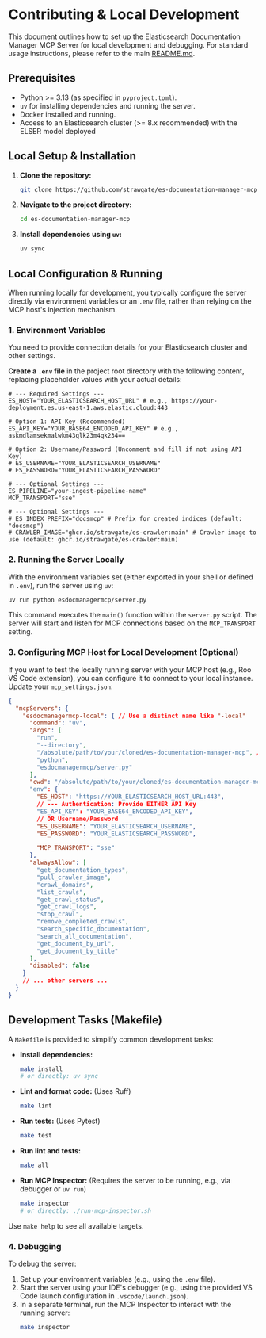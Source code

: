 # Contributing & Local Development

This document outlines how to set up the Elasticsearch Documentation Manager MCP Server for local development and debugging. For standard usage instructions, please refer to the main [README.md](readme.md).

## Prerequisites

*   Python >= 3.13 (as specified in `pyproject.toml`).
*   `uv` for installing dependencies and running the server.
*   Docker installed and running.
*   Access to an Elasticsearch cluster (>= 8.x recommended) with the ELSER model deployed

## Local Setup & Installation

1.  **Clone the repository:**
    ```bash
    git clone https://github.com/strawgate/es-documentation-manager-mcp.git
    ```
2.  **Navigate to the project directory:**
    ```bash
    cd es-documentation-manager-mcp
    ```
3.  **Install dependencies using `uv`:**
    ```bash
    uv sync
    ```

## Local Configuration & Running

When running locally for development, you typically configure the server directly via environment variables or an `.env` file, rather than relying on the MCP host's injection mechanism.

### 1. Environment Variables

You need to provide connection details for your Elasticsearch cluster and other settings.

**Create a `.env` file** in the project root directory with the following content, replacing placeholder values with your actual details:

```dotenv
# --- Required Settings ---
ES_HOST="YOUR_ELASTICSEARCH_HOST_URL" # e.g., https://your-deployment.es.us-east-1.aws.elastic.cloud:443

# Option 1: API Key (Recommended)
ES_API_KEY="YOUR_BASE64_ENCODED_API_KEY" # e.g., askmdlamsekmalwkm43qlk23m4qk234==

# Option 2: Username/Password (Uncomment and fill if not using API Key)
# ES_USERNAME="YOUR_ELASTICSEARCH_USERNAME"
# ES_PASSWORD="YOUR_ELASTICSEARCH_PASSWORD"

# --- Optional Settings ---
ES_PIPELINE="your-ingest-pipeline-name"
MCP_TRANSPORT="sse"

# --- Optional Settings ---
# ES_INDEX_PREFIX="docsmcp" # Prefix for created indices (default: "docsmcp")
# CRAWLER_IMAGE="ghcr.io/strawgate/es-crawler:main" # Crawler image to use (default: ghcr.io/strawgate/es-crawler:main)
```

### 2. Running the Server Locally

With the environment variables set (either exported in your shell or defined in `.env`), run the server using `uv`:

```bash
uv run python esdocmanagermcp/server.py
```

This command executes the `main()` function within the `server.py` script. The server will start and listen for MCP connections based on the `MCP_TRANSPORT` setting.

### 3. Configuring MCP Host for Local Development (Optional)

If you want to test the locally running server with your MCP host (e.g., Roo VS Code extension), you can configure it to connect to your local instance. Update your `mcp_settings.json`:

```json
{
  "mcpServers": {
    "esdocmanagermcp-local": { // Use a distinct name like "-local"
      "command": "uv",
      "args": [
        "run",
        "--directory",
        "/absolute/path/to/your/cloned/es-documentation-manager-mcp", // <-- IMPORTANT: Update this path
        "python",
        "esdocmanagermcp/server.py"
      ],
      "cwd": "/absolute/path/to/your/cloned/es-documentation-manager-mcp", // <-- IMPORTANT: Update this path
      "env": {
        "ES_HOST": "https://YOUR_ELASTICSEARCH_HOST_URL:443",
        // --- Authentication: Provide EITHER API Key
        "ES_API_KEY": "YOUR_BASE64_ENCODED_API_KEY",
        // OR Username/Password
        "ES_USERNAME": "YOUR_ELASTICSEARCH_USERNAME",
        "ES_PASSWORD": "YOUR_ELASTICSEARCH_PASSWORD",

        "MCP_TRANSPORT": "sse"
      },
      "alwaysAllow": [
        "get_documentation_types",
        "pull_crawler_image",
        "crawl_domains",
        "list_crawls",
        "get_crawl_status",
        "get_crawl_logs",
        "stop_crawl",
        "remove_completed_crawls",
        "search_specific_documentation",
        "search_all_documentation",
        "get_document_by_url",
        "get_document_by_title"
      ],
      "disabled": false
    }
    // ... other servers ...
  }
}
```

## Development Tasks (Makefile)

A `Makefile` is provided to simplify common development tasks:

*   **Install dependencies:**
    ```bash
    make install
    # or directly: uv sync
    ```
*   **Lint and format code:** (Uses Ruff)
    ```bash
    make lint
    ```
*   **Run tests:** (Uses Pytest)
    ```bash
    make test
    ```
*   **Run lint and tests:**
    ```bash
    make all
    ```
*   **Run MCP Inspector:** (Requires the server to be running, e.g., via debugger or `uv run`)
    ```bash
    make inspector
    # or directly: ./run-mcp-inspector.sh
    ```

Use `make help` to see all available targets.

### 4. Debugging

To debug the server:
1.  Set up your environment variables (e.g., using the `.env` file).
2.  Start the server using your IDE's debugger (e.g., using the provided VS Code launch configuration in `.vscode/launch.json`).
3.  In a separate terminal, run the MCP Inspector to interact with the running server:
    ```bash
    make inspector
    ```